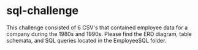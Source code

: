 # sql-challenge

This challenge consisted of 6 CSV's that contained employee data for a company during the 1980s and 1990s. Please find the ERD diagram, table schemata, and SQL queries located in the EmployeeSQL folder. 
